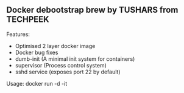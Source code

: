 Docker debootstrap brew by TUSHARS from TECHPEEK
-------------------------------------------------

Features:
- Optimised 2 layer docker image
- Docker bug fixes
- dumb-init (A minimal init system for containers)
- supervisor (Process control system)
- sshd service (exposes port 22 by default)

Usage:
docker run -d -it <docker-image>
